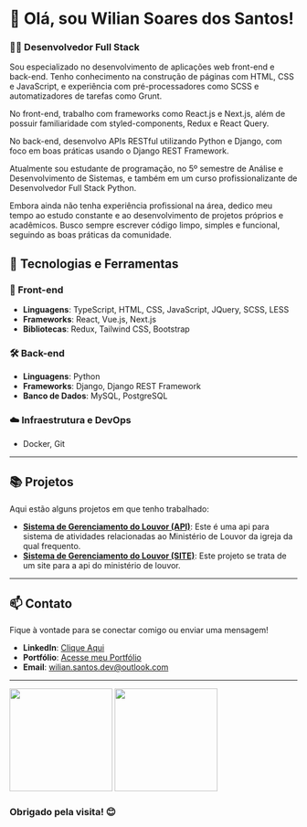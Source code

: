 # 👋 Olá, sou Wilian Soares dos Santos!

### 👨‍💻 Desenvolvedor Full Stack

Sou especializado no desenvolvimento de aplicações web front-end e back-end. Tenho conhecimento na construção de páginas com HTML, CSS e JavaScript, e experiência com pré-processadores como SCSS e automatizadores de tarefas como Grunt.

No front-end, trabalho com frameworks como React.js e Next.js, além de possuir familiaridade com styled-components, Redux e React Query.

No back-end, desenvolvo APIs RESTful utilizando Python e Django, com foco em boas práticas usando o Django REST Framework.

Atualmente sou estudante de programação, no 5º semestre de Análise e Desenvolvimento de Sistemas, e também em um curso profissionalizante de Desenvolvedor Full Stack Python.

Embora ainda não tenha experiência profissional na área, dedico meu tempo ao estudo constante e ao desenvolvimento de projetos próprios e acadêmicos. Busco sempre escrever código limpo, simples e funcional, seguindo as boas práticas da comunidade.

## 🔧 Tecnologias e Ferramentas

### 🚀 Front-end
- **Linguagens**: TypeScript, HTML, CSS, JavaScript, JQuery, SCSS, LESS
- **Frameworks**: React, Vue.js, Next.js
- **Bibliotecas**: Redux, Tailwind CSS, Bootstrap

### 🛠 Back-end
- **Linguagens**: Python
- **Frameworks**:  Django, Django REST Framework
- **Banco de Dados**: MySQL, PostgreSQL

### ☁️ Infraestrutura e DevOps
- Docker, Git
---

<!-- ## 📈 Experiência Profissional

Não tenho experiência profissional em Tecnologia da Informação, mas tenho projetos desenvolvidos que podem apresentar um pouco do que sei. Mas tenho experiência em outras empresas que moldou um pouco do profissional que sou hoje, meu comprometimento, dedicação e seriedade são pontos a ser destacado.
- Desenvolvimento de APIs RESTful e GraphQL
- Integração de sistemas de autenticação, pagamento e outros serviços
- Testes unitários e integração contínua para garantir a qualidade do código

--- -->

## 📚 Projetos

Aqui estão alguns projetos em que tenho trabalhado:
- **[Sistema de Gerenciamento do Louvor (API)](https://github.com/WilianSantos/api-gerenc-louvor.git)**: Este é uma api para sistema de atividades relacionadas ao Ministério de Louvor da igreja da qual frequento.
- **[Sistema de Gerenciamento do Louvor (SITE)](https://github.com/WilianSantos/nextjs_worship-site.git)**: Este projeto se trata de um site para a api do ministério de louvor.

---

## 📫 Contato

Fique à vontade para se conectar comigo ou enviar uma mensagem! 

- **LinkedIn**: [Clique Aqui](https://www.linkedin.com/in/wilian-soares-dos-santos-115328124/)
- **Portfólio**: [Acesse meu Portfólio](https://wilian-portifolio.vercel.app/)
- **Email**: wilian.santos.dev@outlook.com

---
<img
  height="180em"
  src="https://github-readme-stats.vercel.app/api?username=WilianSantos&show_icons=true&theme=dracula&include_all_commits=true&count_private=true"
/>
<img
  height="180em"
  src="https://github-readme-stats.vercel.app/api/top-langs/?username=WilianSantos&layout=compact&langs_count=7&theme=dracula"
/>

### Obrigado pela visita! 😊
